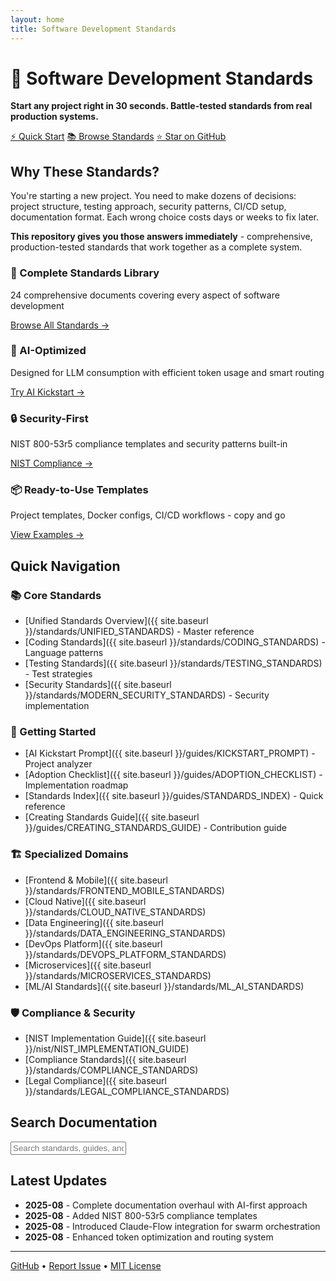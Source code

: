 ```yaml
---
layout: home
title: Software Development Standards
---
```


# 🚀 Software Development Standards

**Start any project right in 30 seconds. Battle-tested standards from real production systems.**

<div class="hero-buttons">
  <a href="{{ site.baseurl }}/guides/KICKSTART_PROMPT" class="btn btn-primary">⚡ Quick Start</a>
  <a href="{{ site.baseurl }}/standards/UNIFIED_STANDARDS" class="btn btn-secondary">📚 Browse Standards</a>
  <a href="https://github.com/williamzujkowski/standards" class="btn btn-outline">⭐ Star on GitHub</a>
</div>

## Why These Standards?

You're starting a new project. You need to make dozens of decisions: project structure, testing approach, security patterns, CI/CD setup, documentation format. Each wrong choice costs days or weeks to fix later.

**This repository gives you those answers immediately** - comprehensive, production-tested standards that work together as a complete system.

<div class="features-grid">
  <div class="feature">
    <h3>🎯 Complete Standards Library</h3>
    <p>24 comprehensive documents covering every aspect of software development</p>
    <a href="{{ site.baseurl }}/standards/">Browse All Standards →</a>
  </div>
  
  <div class="feature">
    <h3>🤖 AI-Optimized</h3>
    <p>Designed for LLM consumption with efficient token usage and smart routing</p>
    <a href="{{ site.baseurl }}/guides/KICKSTART_PROMPT">Try AI Kickstart →</a>
  </div>
  
  <div class="feature">
    <h3>🔒 Security-First</h3>
    <p>NIST 800-53r5 compliance templates and security patterns built-in</p>
    <a href="{{ site.baseurl }}/nist/">NIST Compliance →</a>
  </div>
  
  <div class="feature">
    <h3>📦 Ready-to-Use Templates</h3>
    <p>Project templates, Docker configs, CI/CD workflows - copy and go</p>
    <a href="{{ site.baseurl }}/examples/">View Examples →</a>
  </div>
</div>

## Quick Navigation

### 📚 Core Standards
- [Unified Standards Overview]({{ site.baseurl }}/standards/UNIFIED_STANDARDS) - Master reference
- [Coding Standards]({{ site.baseurl }}/standards/CODING_STANDARDS) - Language patterns
- [Testing Standards]({{ site.baseurl }}/standards/TESTING_STANDARDS) - Test strategies
- [Security Standards]({{ site.baseurl }}/standards/MODERN_SECURITY_STANDARDS) - Security implementation

### 🚀 Getting Started
- [AI Kickstart Prompt]({{ site.baseurl }}/guides/KICKSTART_PROMPT) - Project analyzer
- [Adoption Checklist]({{ site.baseurl }}/guides/ADOPTION_CHECKLIST) - Implementation roadmap
- [Standards Index]({{ site.baseurl }}/guides/STANDARDS_INDEX) - Quick reference
- [Creating Standards Guide]({{ site.baseurl }}/guides/CREATING_STANDARDS_GUIDE) - Contribution guide

### 🏗️ Specialized Domains
- [Frontend & Mobile]({{ site.baseurl }}/standards/FRONTEND_MOBILE_STANDARDS)
- [Cloud Native]({{ site.baseurl }}/standards/CLOUD_NATIVE_STANDARDS)
- [Data Engineering]({{ site.baseurl }}/standards/DATA_ENGINEERING_STANDARDS)
- [DevOps Platform]({{ site.baseurl }}/standards/DEVOPS_PLATFORM_STANDARDS)
- [Microservices]({{ site.baseurl }}/standards/MICROSERVICES_STANDARDS)
- [ML/AI Standards]({{ site.baseurl }}/standards/ML_AI_STANDARDS)

### 🛡️ Compliance & Security
- [NIST Implementation Guide]({{ site.baseurl }}/nist/NIST_IMPLEMENTATION_GUIDE)
- [Compliance Standards]({{ site.baseurl }}/standards/COMPLIANCE_STANDARDS)
- [Legal Compliance]({{ site.baseurl }}/standards/LEGAL_COMPLIANCE_STANDARDS)

## Search Documentation

<div class="search-container">
  <input type="text" id="search-input" placeholder="Search standards, guides, and documentation..." />
  <div id="search-results"></div>
</div>

## Latest Updates

- **2025-08** - Complete documentation overhaul with AI-first approach
- **2025-08** - Added NIST 800-53r5 compliance templates
- **2025-08** - Introduced Claude-Flow integration for swarm orchestration
- **2025-08** - Enhanced token optimization and routing system

---

<div class="footer-links">
  <a href="https://github.com/williamzujkowski/standards">GitHub</a> •
  <a href="https://github.com/williamzujkowski/standards/issues">Report Issue</a> •
  <a href="https://github.com/williamzujkowski/standards/blob/master/LICENSE">MIT License</a>
</div>